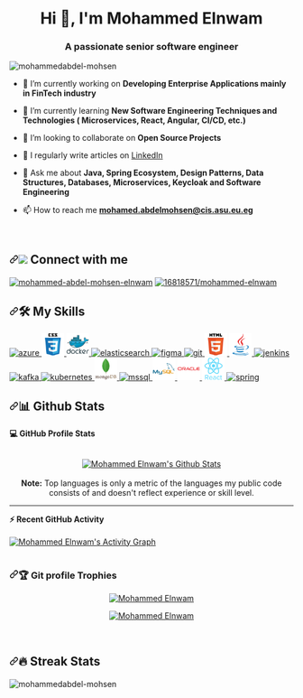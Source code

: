 <h1 align="center">Hi 👋, I'm Mohammed Elnwam</h1>
<h3 align="center">A passionate senior software engineer</h3>

<p align="left"> <img src="https://komarev.com/ghpvc/?username=mohammedabdel-mohsen&label=Profile%20views&color=0e75b6&style=flat" alt="mohammedabdel-mohsen" /> </p>

- 🔭 I’m currently working on **Developing Enterprise Applications mainly in FinTech industry**

- 🌱 I’m currently learning **New Software Engineering Techniques and Technologies ( Microservices, React, Angular, CI/CD, etc.)**

- 👯 I’m looking to collaborate on **Open Source Projects**

- 📝 I regularly write articles on [LinkedIn](LinkedIn)

- 💬 Ask me about **Java, Spring Ecosystem, Design Patterns, Data Structures, Databases, Microservices, Keycloak and Software Engineering**

- 📫 How to reach me **mohamed.abdelmohsen@cis.asu.eu.eg**
<br>
<h2 data-sourcepos="18:1-18:102" dir="auto"><a id="user-content--connect-with-me" class="anchor" aria-hidden="true" href="#-connect-with-me"><svg class="octicon octicon-link" viewBox="0 0 16 16" version="1.1" width="16" height="16" aria-hidden="true"><path fill-rule="evenodd" d="M7.775 3.275a.75.75 0 001.06 1.06l1.25-1.25a2 2 0 112.83 2.83l-2.5 2.5a2 2 0 01-2.83 0 .75.75 0 00-1.06 1.06 3.5 3.5 0 004.95 0l2.5-2.5a3.5 3.5 0 00-4.95-4.95l-1.25 1.25zm-4.69 9.64a2 2 0 010-2.83l2.5-2.5a2 2 0 012.83 0 .75.75 0 001.06-1.06 3.5 3.5 0 00-4.95 0l-2.5 2.5a3.5 3.5 0 004.95 4.95l1.25-1.25a.75.75 0 00-1.06-1.06l-1.25 1.25a2 2 0 01-2.83 0z"></path></svg></a><a target="_blank" rel="noopener noreferrer" href="https://camo.githubusercontent.com/c0a1ff533f2a741658eb8a0551bd70fb541825ef55f07e8c761aa2795d2e0dfd/68747470733a2f2f6d656469612e67697068792e636f6d2f6d656469612f6959384352426451584f444a5343455249722f67697068792e676966"><img src="https://camo.githubusercontent.com/c0a1ff533f2a741658eb8a0551bd70fb541825ef55f07e8c761aa2795d2e0dfd/68747470733a2f2f6d656469612e67697068792e636f6d2f6d656469612f6959384352426451584f444a5343455249722f67697068792e676966" width="30px" data-canonical-src="https://media.giphy.com/media/iY8CRBdQXODJSCERIr/giphy.gif" style="max-width: 100%;"></a> Connect with me</h2>
<p align="left">
<a href="https://linkedin.com/in/mohammed-abdel-mohsen-elnwam" target="blank"><img align="center" src="https://raw.githubusercontent.com/rahuldkjain/github-profile-readme-generator/master/src/images/icons/Social/linked-in-alt.svg" alt="mohammed-abdel-mohsen-elnwam" height="30" width="40" /></a>
<a href="https://stackoverflow.com/users/16818571/mohammed-elnwam" target="blank"><img align="center" src="https://raw.githubusercontent.com/rahuldkjain/github-profile-readme-generator/master/src/images/icons/Social/stack-overflow.svg" alt="16818571/mohammed-elnwam" height="30" width="40" /></a>
</p>

<h2 data-sourcepos="32:1-32:20" dir="auto"><a id="user-content-️-my-skills" class="anchor" aria-hidden="true" href="#️-my-skills"><svg class="octicon octicon-link" viewBox="0 0 16 16" version="1.1" width="16" height="16" aria-hidden="true"><path fill-rule="evenodd" d="M7.775 3.275a.75.75 0 001.06 1.06l1.25-1.25a2 2 0 112.83 2.83l-2.5 2.5a2 2 0 01-2.83 0 .75.75 0 00-1.06 1.06 3.5 3.5 0 004.95 0l2.5-2.5a3.5 3.5 0 00-4.95-4.95l-1.25 1.25zm-4.69 9.64a2 2 0 010-2.83l2.5-2.5a2 2 0 012.83 0 .75.75 0 001.06-1.06 3.5 3.5 0 00-4.95 0l-2.5 2.5a3.5 3.5 0 004.95 4.95l1.25-1.25a.75.75 0 00-1.06-1.06l-1.25 1.25a2 2 0 01-2.83 0z"></path></svg></a><g-emoji class="g-emoji" alias="hammer_and_wrench" fallback-src="https://github.githubassets.com/images/icons/emoji/unicode/1f6e0.png">🛠️</g-emoji> My Skills</h2>
<p align="left"> <a href="https://azure.microsoft.com/en-in/" target="_blank" rel="noreferrer"> <img src="https://www.vectorlogo.zone/logos/microsoft_azure/microsoft_azure-icon.svg" alt="azure" width="40" height="40"/> </a> <a href="https://www.w3schools.com/css/" target="_blank" rel="noreferrer"> <img src="https://raw.githubusercontent.com/devicons/devicon/master/icons/css3/css3-original-wordmark.svg" alt="css3" width="40" height="40"/> </a> <a href="https://www.docker.com/" target="_blank" rel="noreferrer"> <img src="https://raw.githubusercontent.com/devicons/devicon/master/icons/docker/docker-original-wordmark.svg" alt="docker" width="40" height="40"/> </a> <a href="https://www.elastic.co" target="_blank" rel="noreferrer"> <img src="https://www.vectorlogo.zone/logos/elastic/elastic-icon.svg" alt="elasticsearch" width="40" height="40"/> </a> <a href="https://www.figma.com/" target="_blank" rel="noreferrer"> <img src="https://www.vectorlogo.zone/logos/figma/figma-icon.svg" alt="figma" width="40" height="40"/> </a> <a href="https://git-scm.com/" target="_blank" rel="noreferrer"> <img src="https://www.vectorlogo.zone/logos/git-scm/git-scm-icon.svg" alt="git" width="40" height="40"/> </a> <a href="https://www.w3.org/html/" target="_blank" rel="noreferrer"> <img src="https://raw.githubusercontent.com/devicons/devicon/master/icons/html5/html5-original-wordmark.svg" alt="html5" width="40" height="40"/> </a> <a href="https://www.java.com" target="_blank" rel="noreferrer"> <img src="https://raw.githubusercontent.com/devicons/devicon/master/icons/java/java-original.svg" alt="java" width="40" height="40"/> </a> <a href="https://www.jenkins.io" target="_blank" rel="noreferrer"> <img src="https://www.vectorlogo.zone/logos/jenkins/jenkins-icon.svg" alt="jenkins" width="40" height="40"/> </a> <a href="https://kafka.apache.org/" target="_blank" rel="noreferrer"> <img src="https://www.vectorlogo.zone/logos/apache_kafka/apache_kafka-icon.svg" alt="kafka" width="40" height="40"/> </a> <a href="https://kubernetes.io" target="_blank" rel="noreferrer"> <img src="https://www.vectorlogo.zone/logos/kubernetes/kubernetes-icon.svg" alt="kubernetes" width="40" height="40"/> </a> <a href="https://www.mongodb.com/" target="_blank" rel="noreferrer"> <img src="https://raw.githubusercontent.com/devicons/devicon/master/icons/mongodb/mongodb-original-wordmark.svg" alt="mongodb" width="40" height="40"/> </a> <a href="https://www.microsoft.com/en-us/sql-server" target="_blank" rel="noreferrer"> <img src="https://www.svgrepo.com/show/303229/microsoft-sql-server-logo.svg" alt="mssql" width="40" height="40"/> </a> <a href="https://www.mysql.com/" target="_blank" rel="noreferrer"> <img src="https://raw.githubusercontent.com/devicons/devicon/master/icons/mysql/mysql-original-wordmark.svg" alt="mysql" width="40" height="40"/> </a> <a href="https://www.oracle.com/" target="_blank" rel="noreferrer"> <img src="https://raw.githubusercontent.com/devicons/devicon/master/icons/oracle/oracle-original.svg" alt="oracle" width="40" height="40"/> </a> <a href="https://reactjs.org/" target="_blank" rel="noreferrer"> <img src="https://raw.githubusercontent.com/devicons/devicon/master/icons/react/react-original-wordmark.svg" alt="react" width="40" height="40"/> </a> <a href="https://spring.io/" target="_blank" rel="noreferrer"> <img src="https://www.vectorlogo.zone/logos/springio/springio-icon.svg" alt="spring" width="40" height="40"/> </a> </p>

<h2 data-sourcepos="107:2-107:21" dir="auto"><a id="user-content--github-stats" class="anchor" aria-hidden="true" href="#-github-stats"><svg class="octicon octicon-link" viewBox="0 0 16 16" version="1.1" width="16" height="16" aria-hidden="true"><path fill-rule="evenodd" d="M7.775 3.275a.75.75 0 001.06 1.06l1.25-1.25a2 2 0 112.83 2.83l-2.5 2.5a2 2 0 01-2.83 0 .75.75 0 00-1.06 1.06 3.5 3.5 0 004.95 0l2.5-2.5a3.5 3.5 0 00-4.95-4.95l-1.25 1.25zm-4.69 9.64a2 2 0 010-2.83l2.5-2.5a2 2 0 012.83 0 .75.75 0 001.06-1.06 3.5 3.5 0 00-4.95 0l-2.5 2.5a3.5 3.5 0 004.95 4.95l1.25-1.25a.75.75 0 00-1.06-1.06l-1.25 1.25a2 2 0 01-2.83 0z"></path></svg></a><g-emoji class="g-emoji" alias="bar_chart" fallback-src="https://github.githubassets.com/images/icons/emoji/unicode/1f4ca.png">📊</g-emoji> Github Stats</h2>

<summary><b><g-emoji class="g-emoji" alias="computer" fallback-src="https://github.githubassets.com/images/icons/emoji/unicode/1f4bb.png">💻</g-emoji> GitHub Profile Stats</b></summary>
<br>

<p align="center" dir="auto">
    <a href="https://github-readme-stats.vercel.app/api?username=mohammedabdel-mohsen"><img alt="Mohammed Elnwam's Github Stats" src="https://github-readme-stats.vercel.app/api?username=mohammedabdel-mohsen&show_icons=true&locale=en&theme=radical" height="192px" data-canonical-src="https://github-readme-stats.vercel.app/api?username=mohammedabdel-mohsen&amp;show_icons=true&amp;count_private=true&amp;theme=algolia" style="max-width: 100%;"></a>
<br>
  &nbsp;
	  <!-- <a target="_blank" rel="noopener noreferrer" href="https://github-readme-stats.vercel.app/api/top-langs?username=mohammedabdel-mohsen&show_icons=true&locale=en&layout=compact"><img src="https://github-readme-stats.vercel.app/api/top-langs?username=mohammedabdel-mohsen&show_icons=true&locale=en&layout=radical" alt="Mohammed Elnwam" height="192px" style="max-width: 100%;"></a> -->
  <br>
  <b>Note:</b> Top languages is only a metric of the languages my public code consists of and doesn't reflect experience or skill level.
  </p>
<hr data-sourcepos="122:1-123:0">
<summary><b><g-emoji class="g-emoji" alias="zap" fallback-src="https://github.githubassets.com/images/icons/emoji/unicode/26a1.png">⚡</g-emoji> Recent GitHub Activity</b></summary>
<br>
<a href="https://github.com/mohammedabdel-mohsen"><img alt="Mohammed Elnwam's Activity Graph" src="https://camo.githubusercontent.com/3c4cc199febc4708f46a881b687b3a713d27c75bb2e2532856c5cbf63dea53ce/68747470733a2f2f61637469766974792d67726170682e6865726f6b756170702e636f6d2f67726170683f757365726e616d653d6d616e617273686168696e343826637573746f6d5f7469746c653d4d616e617225323053686168696e25323773253230436f6e747269627574696f6e2532304772617068267468656d653d72656163742d6461726b" data-canonical-src="https://activity-graph.herokuapp.com/graph?username=mohammedabdel-mohsen&amp;custom_title=Mohammed%20Elnwam%27s%20Contribution%20Graph&amp;theme=react-dark" style="max-width: 100%;"></a>
<br>
<br>
<h3 data-sourcepos="132:1-132:33" dir="auto"><a id="user-content-trophy-git-profile-trophies" class="anchor" aria-hidden="true" href="#trophy-git-profile-trophies"><svg class="octicon octicon-link" viewBox="0 0 16 16" version="1.1" width="16" height="16" aria-hidden="true"><path fill-rule="evenodd" d="M7.775 3.275a.75.75 0 001.06 1.06l1.25-1.25a2 2 0 112.83 2.83l-2.5 2.5a2 2 0 01-2.83 0 .75.75 0 00-1.06 1.06 3.5 3.5 0 004.95 0l2.5-2.5a3.5 3.5 0 00-4.95-4.95l-1.25 1.25zm-4.69 9.64a2 2 0 010-2.83l2.5-2.5a2 2 0 012.83 0 .75.75 0 001.06-1.06 3.5 3.5 0 00-4.95 0l-2.5 2.5a3.5 3.5 0 004.95 4.95l1.25-1.25a.75.75 0 00-1.06-1.06l-1.25 1.25a2 2 0 01-2.83 0z"></path></svg></a><g-emoji class="g-emoji" alias="trophy" fallback-src="https://github.githubassets.com/images/icons/emoji/unicode/1f3c6.png">🏆</g-emoji> Git profile Trophies</h3>
<p align="center" dir="auto"> <a href="https://github.com/ryo-ma/github-profile-trophy"><img src="https://github-profile-trophy.vercel.app/?username=mohammedabdel-mohsen" alt="Mohammed Elnwam" data-canonical-src="https://github-profile-trophy.vercel.app/?username=mohammedabdel-mohsen&amp;layout=compact&amp;theme=algolia" style="max-width: 100%;"></a> </p>


<p align="center" dir="auto"> <a href="https://github.com/ryo-ma/github-profile-trophy"><img src="https://github-profile-trophy.vercel.app/?username=mohammedabdel-mohsen&amp;layout=compact&amp;theme=algolia" alt="Mohammed Elnwam" data-canonical-src="https://github-profile-trophy.vercel.app/?username=mohammedabdel-mohsen&amp;layout=compact&amp;theme=algolia" style="max-width: 100%;"></a> </p>

<br>
<h2 data-sourcepos="26:1-26:20" dir="auto"><a id="user-content--streak-stats" class="anchor" aria-hidden="true" href="#-streak-stats"><svg class="octicon octicon-link" viewBox="0 0 16 16" version="1.1" width="16" height="16" aria-hidden="true"><path fill-rule="evenodd" d="M7.775 3.275a.75.75 0 001.06 1.06l1.25-1.25a2 2 0 112.83 2.83l-2.5 2.5a2 2 0 01-2.83 0 .75.75 0 00-1.06 1.06 3.5 3.5 0 004.95 0l2.5-2.5a3.5 3.5 0 00-4.95-4.95l-1.25 1.25zm-4.69 9.64a2 2 0 010-2.83l2.5-2.5a2 2 0 012.83 0 .75.75 0 001.06-1.06 3.5 3.5 0 00-4.95 0l-2.5 2.5a3.5 3.5 0 004.95 4.95l1.25-1.25a.75.75 0 00-1.06-1.06l-1.25 1.25a2 2 0 01-2.83 0z"></path></svg></a><g-emoji class="g-emoji" alias="fire" fallback-src="https://github.githubassets.com/images/icons/emoji/unicode/1f525.png">🔥</g-emoji> Streak Stats</h2>

<p><img align="center" src="https://github-readme-streak-stats.herokuapp.com/?user=mohammedabdel-mohsen&" alt="mohammedabdel-mohsen" /></p>

